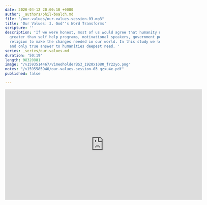 ```yaml
---
date: 2020-04-12 20:00:10 +0000
author: _authors/phil-boalch.md
file: "/our-values/our-values-session-03.mp3"
title: 'Our Values: 3. God''s Word Transforms'
scripture: ''
description: 'If we were honest, most of us would agree that humanity needs something
  greater than self help programs, motivational speakers, government policies or even
  religion to make the changes needed in our world. In this study we look at the one
  and only true answer to humanities deepest need. '
series: _series/our-values.md
duration: '50:19'
length: 98320881
image: "/v1593514467/VimeoholderBS3_1920x1080_fr22yo.png"
notes: "/v1595585940/our-values-session-03_qzxu4e.pdf"
published: false

---
```

<iframe src="https://player.vimeo.com/video/431750031" width="640" height="360" frameborder="0" allow="autoplay; fullscreen" allowfullscreen></iframe>
